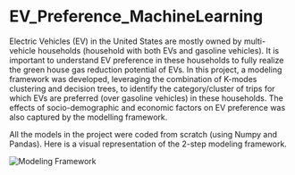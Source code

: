 # EV_Preference_MachineLearning
Electric Vehicles (EV) in the United States are mostly owned by multi-vehicle households (household with both EVs and gasoline vehicles). It is important to understand EV preference in these households to fully realize the green house gas reduction potential of EVs. In this project, a modeling framework was developed, leveraging the combination of K-modes clustering and decision trees, to identify the category/cluster of trips for which EVs are preferred (over gasoline vehicles) in these households. The effects of socio-demographic and economic factors on EV preference was also captured by the modelling framework. 

All the models in the project were coded from scratch (using Numpy and Pandas). Here is a visual representation of the 2-step modeling framework.

![Modeling Framework](https://github.com/vubanc/EV_Preference_MachineLearning/assets/108584512/42829871-17ec-4f52-9f7e-0236d2cda853)

